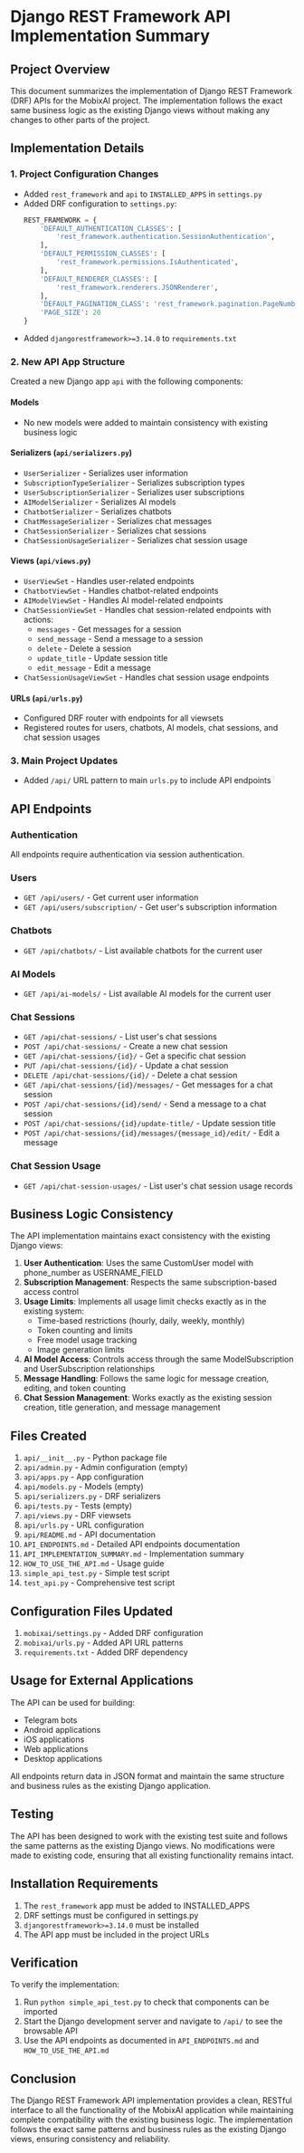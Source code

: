# Django REST Framework API Implementation Summary

## Project Overview
This document summarizes the implementation of Django REST Framework (DRF) APIs for the MobixAI project. The implementation follows the exact same business logic as the existing Django views without making any changes to other parts of the project.

## Implementation Details

### 1. Project Configuration Changes
- Added `rest_framework` and `api` to `INSTALLED_APPS` in `settings.py`
- Added DRF configuration to `settings.py`:
  ```python
  REST_FRAMEWORK = {
      'DEFAULT_AUTHENTICATION_CLASSES': [
          'rest_framework.authentication.SessionAuthentication',
      ],
      'DEFAULT_PERMISSION_CLASSES': [
          'rest_framework.permissions.IsAuthenticated',
      ],
      'DEFAULT_RENDERER_CLASSES': [
          'rest_framework.renderers.JSONRenderer',
      ],
      'DEFAULT_PAGINATION_CLASS': 'rest_framework.pagination.PageNumberPagination',
      'PAGE_SIZE': 20
  }
  ```
- Added `djangorestframework>=3.14.0` to `requirements.txt`

### 2. New API App Structure
Created a new Django app `api` with the following components:

#### Models
- No new models were added to maintain consistency with existing business logic

#### Serializers (`api/serializers.py`)
- `UserSerializer` - Serializes user information
- `SubscriptionTypeSerializer` - Serializes subscription types
- `UserSubscriptionSerializer` - Serializes user subscriptions
- `AIModelSerializer` - Serializes AI models
- `ChatbotSerializer` - Serializes chatbots
- `ChatMessageSerializer` - Serializes chat messages
- `ChatSessionSerializer` - Serializes chat sessions
- `ChatSessionUsageSerializer` - Serializes chat session usage

#### Views (`api/views.py`)
- `UserViewSet` - Handles user-related endpoints
- `ChatbotViewSet` - Handles chatbot-related endpoints
- `AIModelViewSet` - Handles AI model-related endpoints
- `ChatSessionViewSet` - Handles chat session-related endpoints with actions:
  - `messages` - Get messages for a session
  - `send_message` - Send a message to a session
  - `delete` - Delete a session
  - `update_title` - Update session title
  - `edit_message` - Edit a message
- `ChatSessionUsageViewSet` - Handles chat session usage endpoints

#### URLs (`api/urls.py`)
- Configured DRF router with endpoints for all viewsets
- Registered routes for users, chatbots, AI models, chat sessions, and chat session usages

### 3. Main Project Updates
- Added `/api/` URL pattern to main `urls.py` to include API endpoints

## API Endpoints

### Authentication
All endpoints require authentication via session authentication.

### Users
- `GET /api/users/` - Get current user information
- `GET /api/users/subscription/` - Get user's subscription information

### Chatbots
- `GET /api/chatbots/` - List available chatbots for the current user

### AI Models
- `GET /api/ai-models/` - List available AI models for the current user

### Chat Sessions
- `GET /api/chat-sessions/` - List user's chat sessions
- `POST /api/chat-sessions/` - Create a new chat session
- `GET /api/chat-sessions/{id}/` - Get a specific chat session
- `PUT /api/chat-sessions/{id}/` - Update a chat session
- `DELETE /api/chat-sessions/{id}/` - Delete a chat session
- `GET /api/chat-sessions/{id}/messages/` - Get messages for a chat session
- `POST /api/chat-sessions/{id}/send/` - Send a message to a chat session
- `POST /api/chat-sessions/{id}/update-title/` - Update session title
- `POST /api/chat-sessions/{id}/messages/{message_id}/edit/` - Edit a message

### Chat Session Usage
- `GET /api/chat-session-usages/` - List user's chat session usage records

## Business Logic Consistency

The API implementation maintains exact consistency with the existing Django views:

1. **User Authentication**: Uses the same CustomUser model with phone_number as USERNAME_FIELD
2. **Subscription Management**: Respects the same subscription-based access control
3. **Usage Limits**: Implements all usage limit checks exactly as in the existing system:
   - Time-based restrictions (hourly, daily, weekly, monthly)
   - Token counting and limits
   - Free model usage tracking
   - Image generation limits
4. **AI Model Access**: Controls access through the same ModelSubscription and UserSubscription relationships
5. **Message Handling**: Follows the same logic for message creation, editing, and token counting
6. **Chat Session Management**: Works exactly as the existing session creation, title generation, and message management

## Files Created

1. `api/__init__.py` - Python package file
2. `api/admin.py` - Admin configuration (empty)
3. `api/apps.py` - App configuration
4. `api/models.py` - Models (empty)
5. `api/serializers.py` - DRF serializers
6. `api/tests.py` - Tests (empty)
7. `api/views.py` - DRF viewsets
8. `api/urls.py` - URL configuration
9. `api/README.md` - API documentation
10. `API_ENDPOINTS.md` - Detailed API endpoints documentation
11. `API_IMPLEMENTATION_SUMMARY.md` - Implementation summary
12. `HOW_TO_USE_THE_API.md` - Usage guide
13. `simple_api_test.py` - Simple test script
14. `test_api.py` - Comprehensive test script

## Configuration Files Updated

1. `mobixai/settings.py` - Added DRF configuration
2. `mobixai/urls.py` - Added API URL patterns
3. `requirements.txt` - Added DRF dependency

## Usage for External Applications

The API can be used for building:
- Telegram bots
- Android applications
- iOS applications
- Web applications
- Desktop applications

All endpoints return data in JSON format and maintain the same structure and business rules as the existing Django application.

## Testing

The API has been designed to work with the existing test suite and follows the same patterns as the existing Django views. No modifications were made to existing code, ensuring that all existing functionality remains intact.

## Installation Requirements

1. The `rest_framework` app must be added to INSTALLED_APPS
2. DRF settings must be configured in settings.py
3. `djangorestframework>=3.14.0` must be installed
4. The API app must be included in the project URLs

## Verification

To verify the implementation:
1. Run `python simple_api_test.py` to check that components can be imported
2. Start the Django development server and navigate to `/api/` to see the browsable API
3. Use the API endpoints as documented in `API_ENDPOINTS.md` and `HOW_TO_USE_THE_API.md`

## Conclusion

The Django REST Framework API implementation provides a clean, RESTful interface to all the functionality of the MobixAI application while maintaining complete compatibility with the existing business logic. The implementation follows the exact same patterns and business rules as the existing Django views, ensuring consistency and reliability.